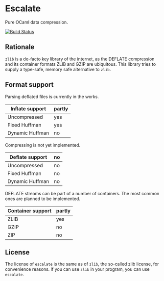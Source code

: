 Escalate
========

Pure OCaml data compression.

[![Build Status](https://travis-ci.org/Leonidas-from-XIV/escalate.svg?branch=master)](https://travis-ci.org/Leonidas-from-XIV/escalate)

Rationale
---------

`zlib` is a de-facto key library of the internet, as the DEFLATE compression
and its container formats ZLIB and GZIP are ubiquitous. This library tries to
supply a type-safe, memory safe alternative to `zlib`.


Format support
--------------

Parsing deflated files is currently in the works.

| Inflate support | partly |
|-----------------|--------|
| Uncompressed    | yes    |
| Fixed Huffman   | yes    |
| Dynamic Huffman | no     |

Compressing is not yet implemented.

| Deflate support | no     |
|-----------------|--------|
| Uncompressed    | no     |
| Fixed Huffman   | no     |
| Dynamic Huffman | no     |

DEFLATE streams can be part of a number of containers. The most common ones are
planned to be implemented.

| Container support | partly |
|-------------------|--------|
| ZLIB              | yes    |
| GZIP              | no     |
| ZIP               | no     |


License
-------

The license of `escalate` is the same as of `zlib`, the so-called zlib license,
for convenience reasons. If you can use `zlib` in your program, you can use
`escalate`.
